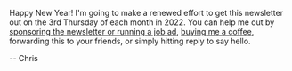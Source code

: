 Happy New Year! I'm going to make a renewed effort to get this newsletter out on the 3rd Thursday of each month in 2022. You can help me out by [sponsoring the newsletter or running a job ad](https://www.webaudioweekly.com/advertise/), [buying me a coffee](https://www.buymeacoffee.com/chrislowis), forwarding this to your friends, or simply hitting reply to say hello.

-- Chris
